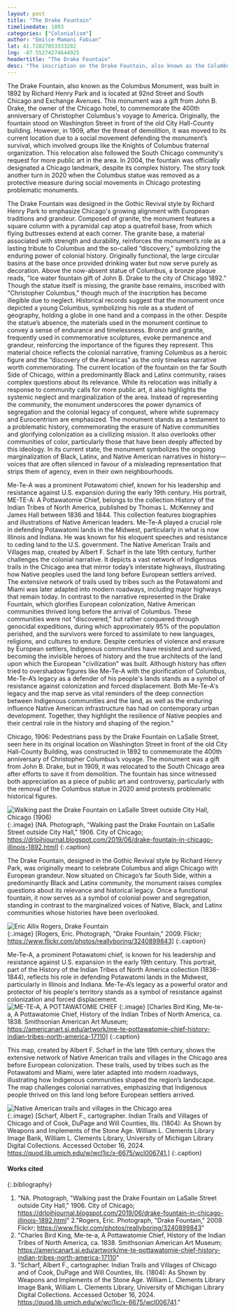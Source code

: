 ```yaml
---
layout: post
title: "The Drake Fountain"
timelinedate: 1893
categories: ["Colonialism"]
author: "Emilce Mamani Fabian"
lat: 41.72827853333282
lng: -87.55274274644925
headertitle: "The Drake Fountain"
desc: "The inscription on the Drake Fountain, also known as the Columbus Monument, reads: "Ice water fountain gift of John B. Drake to the city of Chicago 1892." Originally located on Washington Street in front of the old City Hall-County building, the monument was moved to its current location at 92nd Street and South Chicago Avenue in 1909 due to a campaign led by groups such as the Knights of Columbus, advocating for its preservation. Built by Richard Henry Park, the monument was a gift from hotelier John B. Drake to mark the 400th anniversary of Christopher Columbus's voyage to America"
---
```


The Drake Fountain, also known as the Columbus Monument, was built in 1892 by Richard Henry Park and is located at 92nd Street and South Chicago and Exchange Avenues. This monument was a gift from John B. Drake, the owner of the Chicago hotel, to commemorate the 400th anniversary of Christopher Columbus's voyage to America. Originally, the fountain stood on Washington Street in front of the old City Hall-County building. However, in 1909, after the threat of demolition, it was moved to its current location due to a social movement defending the monument’s survival, which involved groups like the Knights of Columbus fraternal organization. This relocation also followed the South Chicago community's request for more public art in the area. In 2004, the fountain was officially designated a Chicago landmark, despite its complex history. The story took another turn in 2020 when the Columbus statue was removed as a protective measure during social movements in Chicago protesting problematic monuments.

The Drake Fountain was designed in the Gothic Revival style by Richard Henry Park to emphasize Chicago's growing alignment with European traditions and grandeur. Composed of granite, the monument features a square column with a pyramidal cap atop a quatrefoil base, from which flying buttresses extend at each corner. The granite base, a material associated with strength and durability, reinforces the monument’s role as a lasting tribute to Columbus and the so-called “discovery,” symbolizing the enduring power of colonial history. Originally functional, the large circular basins at the base once provided drinking water but now serve purely as decoration. Above the now-absent statue of Columbus, a bronze plaque reads, "Ice water fountain gift of John B. Drake to the city of Chicago 1892." Though the statue itself is missing, the granite base remains, inscribed with "Christopher Columbus," though much of the inscription has become illegible due to neglect. Historical records suggest that the monument once depicted a young Columbus, symbolizing his role as a student of geography, holding a globe in one hand and a compass in the other. Despite the statue’s absence, the materials used in the monument continue to convey a sense of endurance and timelessness. Bronze and granite, frequently used in commemorative sculptures, evoke permanence and grandeur, reinforcing the importance of the figures they represent. This material choice reflects the colonial narrative, framing Columbus as a heroic figure and the “discovery of the Americas” as the only timeless narrative worth commemorating. The current location of the fountain on the far South Side of Chicago, within a predominantly Black and Latinx community, raises complex questions about its relevance. While its relocation was initially a response to community calls for more public art, it also highlights the systemic neglect and marginalization of the area. Instead of representing the community, the monument underscores the power dynamics of segregation and the colonial legacy of conquest, where white supremacy and Eurocentrism are emphasized. The monument stands as a testament to a problematic history, commemorating the erasure of Native communities and glorifying colonization as a civilizing mission. It also overlooks other communities of color, particularly those that have been deeply affected by this ideology. In its current state, the monument symbolizes the ongoing marginalization of Black, Latinx, and Native American narratives in history—voices that are often silenced in favour of a misleading representation that strips them of agency, even in their own neighbourhoods.

Me-Te-A was a prominent Potawatomi chief, known for his leadership and resistance against U.S. expansion during the early 19th century. His portrait, ME-TE-A: A Pottawatomie Chief, belongs to the collection History of the Indian Tribes of North America, published by Thomas L. McKenney and James Hall between 1836 and 1844. This collection features biographies and illustrations of Native American leaders. Me-Te-A played a crucial role in defending Potawatomi lands in the Midwest, particularly in what is now Illinois and Indiana. He was known for his eloquent speeches and resistance to ceding land to the U.S. government. The Native American Trails and Villages map, created by Albert F. Scharf in the late 19th century, further challenges the colonial narrative. It depicts a vast network of Indigenous trails in the Chicago area that mirror today’s interstate highways, illustrating how Native peoples used the land long before European settlers arrived. The extensive network of trails used by tribes such as the Potawatomi and Miami was later adapted into modern roadways, including major highways that remain today. In contrast to the narrative represented in the Drake Fountain, which glorifies European colonization, Native American communities thrived long before the arrival of Columbus. These communities were not "discovered," but rather conquered through genocidal expeditions, during which approximately 95% of the population perished, and the survivors were forced to assimilate to new languages, religions, and cultures to endure. Despite centuries of violence and erasure by European settlers, Indigenous communities have resisted and survived, becoming the invisible heroes of history and the true architects of the land upon which the European "civilization" was built. Although history has often tried to overshadow figures like Me-Te-A with the glorification of Columbus, Me-Te-A’s legacy as a defender of his people's lands stands as a symbol of resistance against colonization and forced displacement. Both Me-Te-A's legacy and the map serve as vital reminders of the deep connection between Indigenous communities and the land, as well as the enduring influence Native American infrastructure has had on contemporary urban development. Together, they highlight the resilience of Native peoples and their central role in the history and shaping of the region."

Chicago, 1906: Pedestrians pass by the Drake Fountain on LaSalle Street, seen here in its original location on Washington Street in front of the old City Hall-County Building, was constructed in 1892 to commemorate the 400th anniversary of Christopher Columbus’s voyage. The monument was a gift from John B. Drake, but in 1909, it was relocated to the South Chicago area after efforts to save it from demolition. The fountain has since witnessed both appreciation as a piece of public art and controversy, particularly with the removal of the Columbus statue in 2020 amid protests problematic historical figures.

![Walking past the Drake Fountain on LaSalle Street outside City Hall, Chicago (1906)](images/walkingpastdrake.jpeg)
 {:.image} 
 [NA. Photograph, "Walking past the Drake Fountain on LaSalle Street outside City Hall," 1906. City of Chicago; https://drloihjournal.blogspot.com/2019/06/drake-fountain-in-chicago-illinois-1892.html]
   {:.caption} 

The Drake Fountain, designed in the Gothic Revival style by Richard Henry Park, was originally meant to celebrate Columbus and align Chicago with European grandeur. Now situated on Chicago’s far South Side, within a predominantly Black and Latinx community, the monument raises complex questions about its relevance and historical legacy. Once a functional fountain, it now serves as a symbol of colonial power and segregation, standing in contrast to the marginalized voices of Native, Black, and Latinx communities whose histories have been overlooked.

![Eric Allix Rogers, Drake Fountain](images/rogersdrake.jpg)  
 {:.image} 
 [Rogers, Eric. Photograph, "Drake Fountain," 2009. Flickr; https://www.flickr.com/photos/reallyboring/3240899843]
   {:.caption} 

Me-Te-A, a prominent Potawatomi chief, is known for his leadership and resistance against U.S. expansion in the early 19th century. This portrait, part of the History of the Indian Tribes of North America collection (1836-1844), reflects his role in defending Potawatomi lands in the Midwest, particularly in Illinois and Indiana. Me-Te-A’s legacy as a powerful orator and protector of his people's territory stands as a symbol of resistance against colonization and forced displacement.
![ME-TE‑A, A POTTAWATOMIE CHIEF](chiefdrake.jpg)
 {:.image} 
[Charles Bird King, Me-te-a, A Pottawatomie Chief, History of the Indian Tribes of North America, ca. 1838. Smithsonian American Art Museum; https://americanart.si.edu/artwork/me-te-pottawatomie-chief-history-indian-tribes-north-america-17110]
   {:.caption} 

This map, created by Albert F. Scharf in the late 19th century, shows the extensive network of Native American trails and villages in the Chicago area before European colonization. These trails, used by tribes such as the Potawatomi and Miami, were later adapted into modern roadways, illustrating how Indigenous communities shaped the region’s landscape. The map challenges colonial narratives, emphasizing that Indigenous people thrived on this land long before European settlers arrived.

![Native American trails and villages in the Chicago area](trailsdrake.jpg)  
 {:.image} 
[Scharf, Albert F., cartographer. Indian Trails and Villages of Chicago and of Cook, DuPage and Will Counties, Ills. (1804): As Shown by Weapons and Implements of the Stone Age. William L. Clements Library Image Bank, William L. Clements Library, University of Michigan Library Digital Collections. Accessed October 16, 2024. https://quod.lib.umich.edu/w/wcl1ic/x-6675/wcl006741.]
   {:.caption} 


#### Works cited
{:.bibliography} 
1. "NA. Photograph, "Walking past the Drake Fountain on LaSalle Street outside City Hall," 1906. City of Chicago; https://drloihjournal.blogspot.com/2019/06/drake-fountain-in-chicago-illinois-1892.html"
2."Rogers, Eric. Photograph, "Drake Fountain," 2009. Flickr; https://www.flickr.com/photos/reallyboring/3240899843"  
3. "Charles Bird King, Me-te-a, A Pottawatomie Chief, History of the Indian Tribes of North America, ca. 1838. Smithsonian American Art Museum; https://americanart.si.edu/artwork/me-te-pottawatomie-chief-history-indian-tribes-north-america-17110"
4. "Scharf, Albert F., cartographer. Indian Trails and Villages of Chicago and of Cook, DuPage and Will Counties, Ills. (1804): As Shown by Weapons and Implements of the Stone Age. William L. Clements Library Image Bank, William L. Clements Library, University of Michigan Library Digital Collections. Accessed October 16, 2024. https://quod.lib.umich.edu/w/wcl1ic/x-6675/wcl006741."
